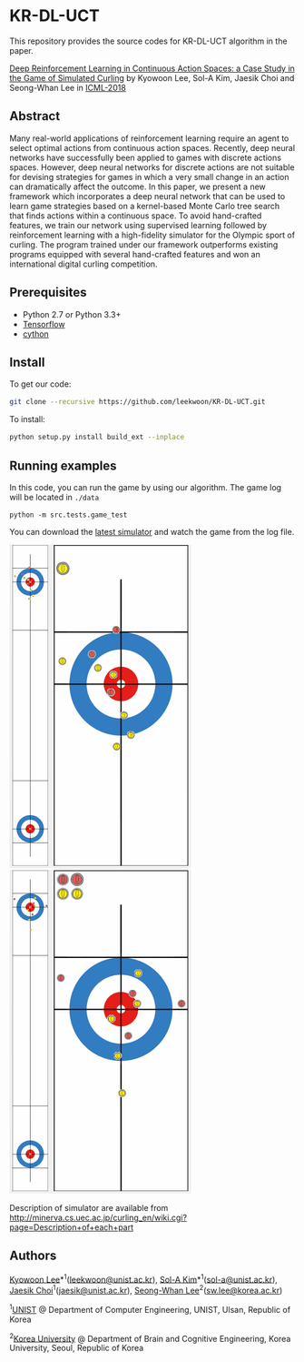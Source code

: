 # KR-DL-UCT

This repository provides the source codes for KR-DL-UCT algorithm in the paper.

[Deep Reinforcement Learning in Continuous Action Spaces: a Case Study in the Game of Simulated Curling](http://proceedings.mlr.press/v80/lee18b/lee18b.pdf) by Kyowoon Lee, Sol-A Kim, Jaesik Choi and Seong-Whan Lee in [ICML-2018](https://icml.cc/Conferences/2018)

## Abstract
Many real-world applications of reinforcement learning require an agent to select optimal actions from continuous action spaces. Recently, deep neural networks have successfully been applied to games with discrete actions spaces. However, deep neural networks for discrete actions are not suitable for devising strategies for games in which a very small change in an action can dramatically affect the outcome. In this paper, we present a new framework which incorporates a deep neural network that can be used to learn game strategies based on a kernel-based Monte Carlo tree search that finds actions within a continuous space. To avoid hand-crafted features, we train our network using supervised learning followed by reinforcement learning with a high-fidelity simulator for the Olympic sport of curling. The program trained under our framework outperforms existing programs equipped with several hand-crafted features and won an international digital curling competition.

<!-- This version of software is developed by Kyowoon Lee, Sol-a Kim and Jaesik Choi, members of [Statistical Artificial Intelligence Laboratory (SAIL)](http://sail.unist.ac.kr) at Ulsan National Institute of Science and Technology (UNIST), Korea. This is joint work with Prof. Seong-Whan Lee at Korea University. -->

## Prerequisites
- Python 2.7 or Python 3.3+
- [Tensorflow](https://www.tensorflow.org/?hl=en)
- [cython](https://cython.readthedocs.io/en/latest/)

## Install

To get our code:

```bash
git clone --recursive https://github.com/leekwoon/KR-DL-UCT.git
```

To install:

```bash
python setup.py install build_ext --inplace
```

## Running examples

In this code, you can run the game by using our algorithm. The game log will be located in `./data`

```
python -m src.tests.game_test
```

You can download the [latest simulator](http://minerva.cs.uec.ac.jp/curling/wiki.cgi?page=%A5%C0%A5%A6%A5%F3%A5%ED%A1%BC%A5%C9) and watch the game from the log file.

![breakout-tunneling.gif](assets/1.gif)
![pong-killshot.gif](assets/2.gif)

Description of simulator are available from
http://minerva.cs.uec.ac.jp/curling_en/wiki.cgi?page=Description+of+each+part

## Authors

[Kyowoon Lee](http://sail.unist.ac.kr/members/)\*<sup>1</sup>(leekwoon@unist.ac.kr), [Sol-A Kim](http://sail.unist.ac.kr/members/)\*<sup>1</sup>(sol-a@unist.ac.kr), [Jaesik Choi](http://sail.unist.ac.kr/members/jaesik/)<sup>1</sup>(jaesik@unist.ac.kr), [Seong-Whan Lee](http://ibi.korea.ac.kr/sub2_1.php?code=LSW)<sup>2</sup>(sw.lee@korea.ac.kr)

<sup>1</sup>[UNIST](http://www.unist.ac.kr/) @ Department of Computer Engineering, UNIST, Ulsan, Republic of Korea

<sup>2</sup>[Korea University](http://www.korea.ac.kr/mbshome/mbs/en/index.do) @ Department of Brain and Cognitive Engineering, Korea University, Seoul, Republic of Korea
